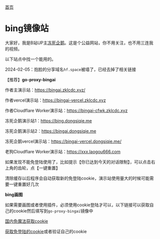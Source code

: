 [首页](https://dongsiqie.me/)

# bing镜像站

大家好，我是B站UP主[冻死企鹅](https://space.bilibili.com/23375741)。这是个公益网站，你不用关注，也不用三连我的视频。

以下站点中找一个能用的。

2024-02-05：抱脸的分享域名`hf.space`被墙了，已经去掉了相关链接

【推荐】**go-proxy-bingai**

作者主演示站：https://bingai.zklcdc.xyz/

作者vercel演示站：https://bingai-vercel.zklcdc.xyz

作者Cloudflare Worker演示站：https://bingai-cfwk.zklcdc.xyz

冻死企鹅演示站1：https://bing.dongsiqie.me

冻死企鹅演示站2：https://bingai.dongsiqie.me

冻死企鹅vercel演示站：https://bingai-vercel.dongsiqie.me/

老狗Cloudflare Worker演示站：https://xxx.laogou666.com

如果发现不能免登陆使用了，比如提示【你已达到今天的对话限制】，可以点击右上角的齿轮，点【一键重置】

清除缓存以后程序会自动获取新的免登陆cookie，演示站使用量大的时候可能需要一键重置好几次

**bing画图**

如果需要画图或者使用插件，必须使用cookie登陆才可以，以下链接可以获取自己的cookie然后填写到`go-proxy-bingai`镜像中

[国内免魔法获取cookie](wiki/bingcookie3.html)

[获取免登陆的cookie](https://dongsiqie-get-bing-cookies.hf.space/)或者验证自己的cookie

